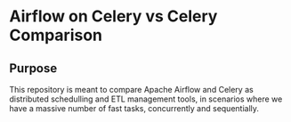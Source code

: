 # Airflow on Celery vs Celery Comparison

## Purpose

This repository is meant to compare Apache Airflow and Celery as distributed schedulling and ETL management tools, in scenarios where we have a massive number of fast tasks, concurrently  and sequentially. 
